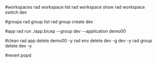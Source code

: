 #workspaces
rad workspace list
rad workspace show
rad workspace switch dev

#groups
rad group list
rad group create dev

#app
rad run ./app.bicep --group dev --application demo00

#clean
rad app delete demo00 -y
rad env delete dev -g dev -y
rad group delete dev -y

#revert
popd